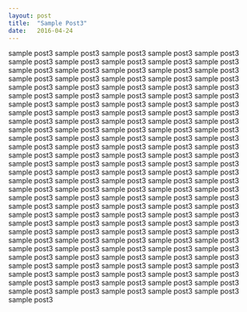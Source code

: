 ```yaml
---
layout: post
title:  "Sample Post3"
date:   2016-04-24
---
```


sample post3 sample post3 sample post3 sample post3 sample post3 sample post3 sample post3 sample post3 sample post3 sample post3 sample post3 sample post3 sample post3 sample post3 sample post3 sample post3 sample post3 sample post3 sample post3 sample post3 sample post3 sample post3 sample post3 sample post3 sample post3 sample post3 sample post3 sample post3 sample post3 sample post3 sample post3 sample post3 sample post3 sample post3 sample post3 sample post3 sample post3 sample post3 sample post3 sample post3 sample post3 sample post3 sample post3 sample post3 sample post3 sample post3 sample post3 sample post3 sample post3 sample post3 
sample post3 sample post3 sample post3 sample post3 sample post3 sample post3 sample post3 sample post3 sample post3 sample post3 sample post3 sample post3 sample post3 sample post3 sample post3 sample post3 sample post3 sample post3 sample post3 sample post3 sample post3 sample post3 sample post3 sample post3 sample post3 sample post3 sample post3 sample post3 sample post3 sample post3 sample post3 sample post3 sample post3 sample post3 sample post3 sample post3 sample post3 sample post3 sample post3 sample post3 sample post3 
sample post3 sample post3 sample post3 sample post3 sample post3 sample post3 sample post3 sample post3 sample post3 sample post3 sample post3 sample post3 sample post3 sample post3 sample post3 sample post3 sample post3 sample post3 sample post3 sample post3 sample post3 sample post3 sample post3 sample post3 sample post3 sample post3 sample post3 sample post3 sample post3 sample post3 sample post3 sample post3 sample post3 sample post3 sample post3 sample post3 sample post3 sample post3 sample post3 sample post3 sample post3 sample post3 sample post3 sample post3 sample post3 sample post3 sample post3 sample post3 sample post3 sample post3 sample post3 sample post3 sample post3 sample post3 sample post3 

